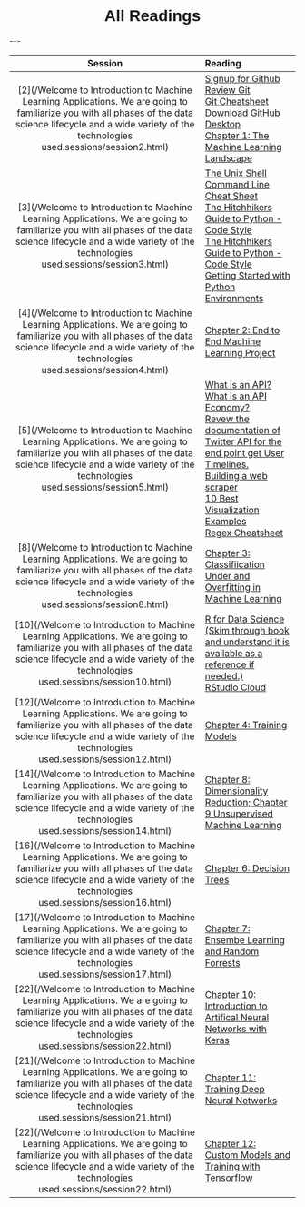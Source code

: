 <h1  style="font-family:  Verdana,  Geneva,  sans-serif;  text-align:center;">All  Readings</h1> 
--- 

|  Session  |  Reading  |
|  :-----:  |  :------  |
|  [2](/Welcome  to  Introduction  to  Machine  Learning  Applications.  We  are  going  to  familiarize  you  with  all  phases  of  the  data  science  lifecycle  and  a  wide  variety  of  the  technologies  used.sessions/session2.html)  |  [Signup  for  Github](https://www.github.com)<br>[Review  Git  ](http://swcarpentry.github.io/git-novice/)<br>[Git  Cheatsheet  ](https://www.atlassian.com/dam/jcr:8132028b-024f-4b6b-953e-e68fcce0c5fa/atlassian-git-cheatsheet.pdf)<br>[Download  GitHub  Desktop](https://desktop.github.com)<br>[Chapter  1:  The  Machine  Learning  Landscape](https://www.amazon.com/Hands-Machine-Learning-Scikit-Learn-TensorFlow/)  |
|  [3](/Welcome  to  Introduction  to  Machine  Learning  Applications.  We  are  going  to  familiarize  you  with  all  phases  of  the  data  science  lifecycle  and  a  wide  variety  of  the  technologies  used.sessions/session3.html)  |  [The  Unix  Shell](http://swcarpentry.github.io/shell-novice/)<br>[Command  Line  Cheat  Sheet](https://www.git-tower.com/blog/command-line-cheat-sheet/)<br>[The  Hitchhikers  Guide  to  Python  -  Code  Style](https://docs.python-guide.org/writing/style/)<br>[The  Hitchhikers  Guide  to  Python  -  Code  Style](https://docs.python-guide.org/writing/style/)<br>[Getting  Started  with  Python  Environments](https://towardsdatascience.com/getting-started-with-python-environments-using-conda-32e9f2779307  )  |
|  [4](/Welcome  to  Introduction  to  Machine  Learning  Applications.  We  are  going  to  familiarize  you  with  all  phases  of  the  data  science  lifecycle  and  a  wide  variety  of  the  technologies  used.sessions/session4.html)  |  [Chapter  2:  End  to  End  Machine  Learning  Project](https://www.amazon.com/Hands-Machine-Learning-Scikit-Learn-TensorFlow/)  |
|  [5](/Welcome  to  Introduction  to  Machine  Learning  Applications.  We  are  going  to  familiarize  you  with  all  phases  of  the  data  science  lifecycle  and  a  wide  variety  of  the  technologies  used.sessions/session5.html)  |  [What  is  an  API?](https://www.freecodecamp.org/news/what-is-an-api-in-english-please-b880a3214a82/)<br>[What  is  an  API  Economy?](https://www.mulesoft.com/resources/api/what-is-an-api-economy)<br>[Revew  the  documentation  of  Twitter  API  for  the  end  point  get  User  Timelines.  ](https://developer.twitter.com/en/docs/tweets/timelines/api-reference/get-statuses-user_timeline.html)<br>[Building  a  web  scraper](https://www.dataquest.io/blog/web-scraping-tutorial-python/)<br>[10  Best  Visualization  Examples](https://www.tableau.com/learn/articles/best-beautiful-data-visualization-examples)<br>[Regex  Cheatsheet](https://medium.com/factory-mind/regex-tutorial-a-simple-cheatsheet-by-examples-649dc1c3f285)  |
|  [8](/Welcome  to  Introduction  to  Machine  Learning  Applications.  We  are  going  to  familiarize  you  with  all  phases  of  the  data  science  lifecycle  and  a  wide  variety  of  the  technologies  used.sessions/session8.html)  |  [Chapter  3:  Classifiication]()<br>[Under  and  Overfitting  in  Machine  Learning](https://medium.com/greyatom/what-is-underfitting-and-overfitting-in-machine-learning-and-how-to-deal-with-it-6803a989c76)  |
|  [10](/Welcome  to  Introduction  to  Machine  Learning  Applications.  We  are  going  to  familiarize  you  with  all  phases  of  the  data  science  lifecycle  and  a  wide  variety  of  the  technologies  used.sessions/session10.html)  |  [R  for  Data  Science  (Skim  through  book  and  understand  it  is  available  as  a  reference  if  needed.)](https://r4ds.had.co.nz)<br>[RStudio  Cloud](https://rstudio.cloud/project/232375)  |
|  [12](/Welcome  to  Introduction  to  Machine  Learning  Applications.  We  are  going  to  familiarize  you  with  all  phases  of  the  data  science  lifecycle  and  a  wide  variety  of  the  technologies  used.sessions/session12.html)  |  [Chapter  4:  Training  Models](https://www.amazon.com/Hands-Machine-Learning-Scikit-Learn-TensorFlow/)  |
|  [14](/Welcome  to  Introduction  to  Machine  Learning  Applications.  We  are  going  to  familiarize  you  with  all  phases  of  the  data  science  lifecycle  and  a  wide  variety  of  the  technologies  used.sessions/session14.html)  |  [Chapter  8:  Dimensionality  Reduction;  Chapter  9  Unsupervised  Machine  Learning](https://www.amazon.com/Hands-Machine-Learning-Scikit-Learn-TensorFlow/)  |
|  [16](/Welcome  to  Introduction  to  Machine  Learning  Applications.  We  are  going  to  familiarize  you  with  all  phases  of  the  data  science  lifecycle  and  a  wide  variety  of  the  technologies  used.sessions/session16.html)  |  [Chapter  6:  Decision  Trees](https://www.amazon.com/Hands-Machine-Learning-Scikit-Learn-TensorFlow/)  |
|  [17](/Welcome  to  Introduction  to  Machine  Learning  Applications.  We  are  going  to  familiarize  you  with  all  phases  of  the  data  science  lifecycle  and  a  wide  variety  of  the  technologies  used.sessions/session17.html)  |  [Chapter  7:  Ensembe  Learning  and  Random  Forrests](https://www.amazon.com/Hands-Machine-Learning-Scikit-Learn-TensorFlow/)  |
|  [22](/Welcome  to  Introduction  to  Machine  Learning  Applications.  We  are  going  to  familiarize  you  with  all  phases  of  the  data  science  lifecycle  and  a  wide  variety  of  the  technologies  used.sessions/session22.html)  |  [Chapter  10:  Introduction  to  Artifical  Neural  Networks  with  Keras](https://www.amazon.com/Hands-Machine-Learning-Scikit-Learn-TensorFlow/)  |
|  [21](/Welcome  to  Introduction  to  Machine  Learning  Applications.  We  are  going  to  familiarize  you  with  all  phases  of  the  data  science  lifecycle  and  a  wide  variety  of  the  technologies  used.sessions/session21.html)  |  [Chapter  11:  Training  Deep  Neural  Networks](https://www.amazon.com/Hands-Machine-Learning-Scikit-Learn-TensorFlow/)  |
|  [22](/Welcome  to  Introduction  to  Machine  Learning  Applications.  We  are  going  to  familiarize  you  with  all  phases  of  the  data  science  lifecycle  and  a  wide  variety  of  the  technologies  used.sessions/session22.html)  |  [Chapter  12:  Custom  Models  and  Training  with  Tensorflow](https://www.amazon.com/Hands-Machine-Learning-Scikit-Learn-TensorFlow/)  |
